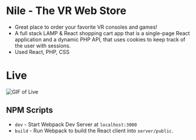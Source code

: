 # Nile - The VR Web Store
 - Great place to order your favorite VR consoles and games!
 - A full stack LAMP & React shopping cart app that is a single-page  React application and a dynamic PHP API, that uses cookies to keep track of the user with sessions.
 - Used React, PHP, CSS

# Live
![GIF of Live](/server/public/img/portfoliovidNile3.gif)


## NPM Scripts

- `dev` - Start Webpack Dev Server at `localhost:3000`
- `build` - Run Webpack to build the React client into `server/public`.
